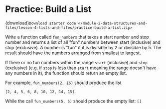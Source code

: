 # <i class="fas fa-laptop fa-fw"></i> Practice: Build a List

{download}`Download starter code </module-2-data-structures-and-files/lesson-4-lists-and-files/practice-build-a-list.zip>`

Write a function called `fun_numbers` that takes a start number and stop number and returns a list of all "fun" numbers between start (inclusive) and stop (exclusive). A number is "fun" if it is divisible by 2 or divisible by 5. The result should have the numbers arranged from smallest to largest.

If there or no fun numbers within the range `start` (inclusive) and `stop` (exclusive) (e.g. if `stop` is less than `start` meaning the range doesn't have any numbers in it), the function should return an empty list.

For example, `fun_numbers(2, 16)` should produce the list

```text
[2, 4, 5, 6, 8, 10, 12, 14, 15]
```

While the call `fun_numbers(5, 5)` should produce the empty list: `[]`
